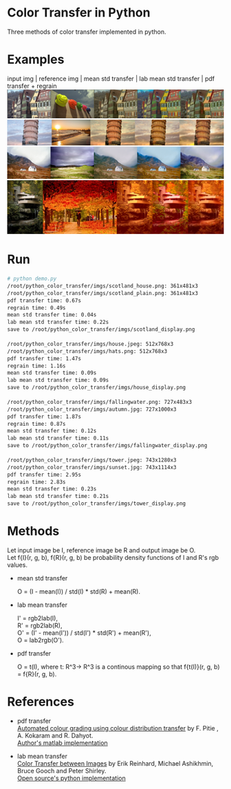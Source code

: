 # Color Transfer in Python

Three methods of color transfer implemented in python.

# Examples
input img | reference img | mean std transfer | lab mean std transfer | pdf transfer + regrain
![img](imgs/house_display.png)
![img](imgs/tower_display.png)
![img](imgs/scotland_display.png)
![img](imgs/fallingwater_display.png)

# Run
```bash
# python demo.py 
/root/python_color_transfer/imgs/scotland_house.png: 361x481x3
/root/python_color_transfer/imgs/scotland_plain.png: 361x481x3
pdf transfer time: 0.67s
regrain time: 0.49s
mean std transfer time: 0.04s
lab mean std transfer time: 0.22s
save to /root/python_color_transfer/imgs/scotland_display.png

/root/python_color_transfer/imgs/house.jpeg: 512x768x3
/root/python_color_transfer/imgs/hats.png: 512x768x3
pdf transfer time: 1.47s
regrain time: 1.16s
mean std transfer time: 0.09s
lab mean std transfer time: 0.09s
save to /root/python_color_transfer/imgs/house_display.png

/root/python_color_transfer/imgs/fallingwater.png: 727x483x3
/root/python_color_transfer/imgs/autumn.jpg: 727x1000x3
pdf transfer time: 1.87s
regrain time: 0.87s
mean std transfer time: 0.12s
lab mean std transfer time: 0.11s
save to /root/python_color_transfer/imgs/fallingwater_display.png

/root/python_color_transfer/imgs/tower.jpeg: 743x1280x3
/root/python_color_transfer/imgs/sunset.jpg: 743x1114x3
pdf transfer time: 2.95s
regrain time: 2.83s
mean std transfer time: 0.23s
lab mean std transfer time: 0.21s
save to /root/python_color_transfer/imgs/tower_display.png
```

# Methods

Let input image be I, reference image be R and output image be O.\
Let f{I}(r, g, b), f{R}(r, g, b) be probability density functions of I and R's rgb values. 

- mean std transfer

    O = (I - mean(I)) / std(I) \* std(R) + mean(R).

- lab mean transfer

    I' = rgb2lab(I),\
    R' = rgb2lab(R),\
    O' = (I' - mean(I')) / std(I') \* std(R') + mean(R'),\
    O = lab2rgb(O').

- pdf transfer

    O = t(I), where t: R^3-> R^3 is a continous mapping so that f{t(I)}(r, g, b) = f{R}(r, g, b). 



# References
- pdf transfer\
    [Automated colour grading using colour distribution transfer](http://citeseerx.ist.psu.edu/viewdoc/download?doi=10.1.1.458.7694&rep=rep1&type=pdf) by F. Pitie , A. Kokaram and R. Dahyot.\
    [Author's matlab implementation](https://github.com/frcs/colour-transfer)

- lab mean transfer\
    [Color Transfer between Images](https://www.cs.tau.ac.il/~turkel/imagepapers/ColorTransfer.pdf) by Erik Reinhard, Michael Ashikhmin, Bruce Gooch and Peter Shirley.\
    [Open source's python implementation](https://github.com/chia56028/Color-Transfer-between-Images)

